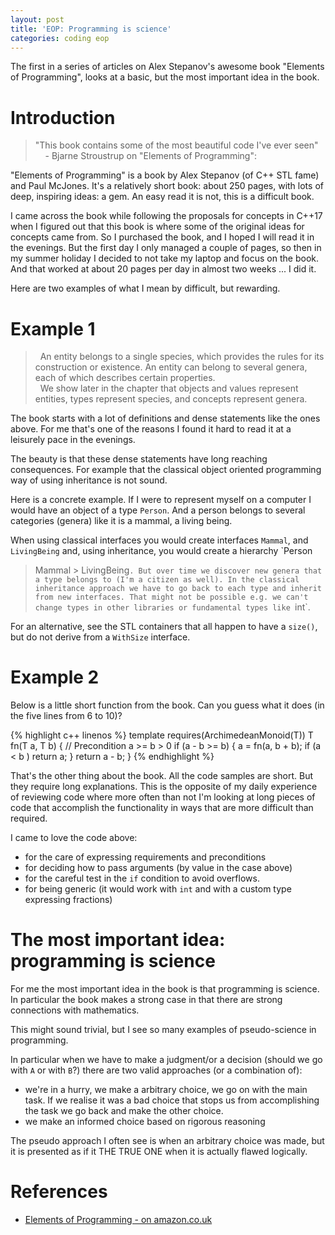 ```yaml
---
layout: post
title: 'EOP: Programming is science'
categories: coding eop
---
```


The first in a series of articles on Alex Stepanov's awesome book "Elements of
Programming", looks at a basic, but the most important idea in the book.


# Introduction

> "This book contains some of the most beautiful code I've ever seen"<br/>
> &nbsp; &nbsp; - Bjarne Stroustrup on "Elements of Programming":

"Elements of Programming" is a book by Alex Stepanov (of C++ STL fame) and Paul
McJones. It's a relatively short book: about 250 pages, with lots of deep,
inspiring ideas: a gem. An easy read it is not, this is a difficult book.

I came across the book while following the proposals for concepts in C++17 when
I figured out that this book is where some of the original ideas for concepts
came from. So I purchased the book, and I hoped I will read it in the evenings.
But the first day I only managed a couple of pages, so then in my summer
holiday I decided to not take my laptop and focus on the book. And that worked
at about 20 pages per day in almost two weeks ... I did it.

Here are two examples of what I mean by difficult, but rewarding.

# Example 1

>  &nbsp; An entity belongs to a single species, which provides the rules for its
> construction or existence. An entity can belong to several genera, each of
> which describes certain properties.<br/>
>  &nbsp; We show later in the chapter that objects and values represent entities,
> types represent species, and concepts represent genera.

The book starts with a lot of definitions and dense statements like the ones
above. For me that's one of the reasons I found it hard to read it at a
leisurely pace in the evenings.

The beauty is that these dense statements have long reaching consequences. For
example that the classical object oriented programming way of using inheritance
is not sound.

Here is a concrete example. If I were to represent myself on a computer I would
have an object of a type `Person`. And a person belongs to several categories
(genera) like it is a mammal, a living being.

When using classical interfaces you would create interfaces `Mammal`, and
`LivingBeing` and, using inheritance, you would create a hierarchy `Person
> Mammal > LivingBeing`. But over time we discover new genera that a type
belongs to (I'm a citizen as well). In the classical inheritance approach we
have to go back to each type and inherit from new interfaces. That might not be
possible e.g. we can't change types in other libraries or fundamental types
like `int`.

For an alternative, see the STL containers that all happen to have a `size()`,
but do not derive from a `WithSize` interface.

# Example 2

Below is a little short function from the book. Can you guess what it does (in
the five lines from 6 to 10)?

{% highlight c++ linenos %}
template<typename T>
  requires(ArchimedeanMonoid(T))
T fn(T a, T b)
{
  // Precondition a >= b > 0
  if (a - b >= b) {
    a = fn(a, b + b);
    if (a < b ) return a;
  }
  return a - b;
}
{% endhighlight %}

That's the other thing about the book. All the code samples are short. But they
require long explanations. This is the opposite of my daily experience
of reviewing code where more often than not I'm looking at long pieces of code
that accomplish the functionality in ways that are more difficult than
required.

I came to love the code above:

- for the care of expressing requirements and preconditions
- for deciding how to pass arguments (by value in the case above)
- for the careful test in the `if` condition to avoid overflows.
- for being generic (it would work with `int` and with a custom type expressing
  fractions)


# The most important idea: programming is science

For me the most important idea in the book is that programming is science. In
particular the book makes a strong case in that there are strong connections
with mathematics.

This might sound trivial, but I see so many examples of pseudo-science in
programming.

In particular when we have to make a judgment/or a decision (should we go with
`A` or with `B`?) there are two valid approaches (or a combination of):

- we're in a hurry, we make a arbitrary choice, we go on with the main task. If
  we realise it was a bad choice that stops us from accomplishing the task we go
  back and make the other choice.
- we make an informed choice based on rigorous reasoning

The pseudo approach I often see is when an arbitrary choice was made, but it is
presented as if it THE TRUE ONE when it is actually flawed logically.

# References

- [Elements of Programming - on amazon.co.uk][eop]

[eop]: http://www.amazon.co.uk/Elements-Programming-Alexander-A-Stepanov/dp/032163537X

